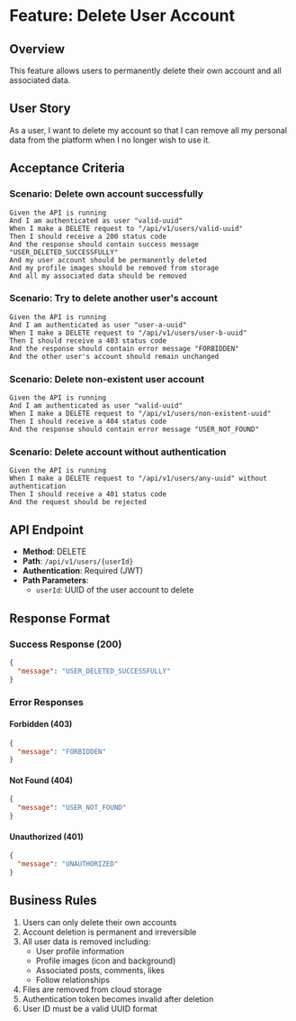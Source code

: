 # Feature: Delete User Account

## Overview
This feature allows users to permanently delete their own account and all associated data.

## User Story
As a user, I want to delete my account so that I can remove all my personal data from the platform when I no longer wish to use it.

## Acceptance Criteria

### Scenario: Delete own account successfully
```gherkin
Given the API is running
And I am authenticated as user "valid-uuid"
When I make a DELETE request to "/api/v1/users/valid-uuid"
Then I should receive a 200 status code
And the response should contain success message "USER_DELETED_SUCCESSFULLY"
And my user account should be permanently deleted
And my profile images should be removed from storage
And all my associated data should be removed
```

### Scenario: Try to delete another user's account
```gherkin
Given the API is running
And I am authenticated as user "user-a-uuid"
When I make a DELETE request to "/api/v1/users/user-b-uuid"
Then I should receive a 403 status code
And the response should contain error message "FORBIDDEN"
And the other user's account should remain unchanged
```

### Scenario: Delete non-existent user account
```gherkin
Given the API is running
And I am authenticated as user "valid-uuid"
When I make a DELETE request to "/api/v1/users/non-existent-uuid"
Then I should receive a 404 status code
And the response should contain error message "USER_NOT_FOUND"
```

### Scenario: Delete account without authentication
```gherkin
Given the API is running
When I make a DELETE request to "/api/v1/users/any-uuid" without authentication
Then I should receive a 401 status code
And the request should be rejected
```

## API Endpoint
- **Method**: DELETE
- **Path**: `/api/v1/users/{userId}`
- **Authentication**: Required (JWT)
- **Path Parameters**:
  - `userId`: UUID of the user account to delete

## Response Format

### Success Response (200)
```json
{
  "message": "USER_DELETED_SUCCESSFULLY"
}
```

### Error Responses

#### Forbidden (403)
```json
{
  "message": "FORBIDDEN"
}
```

#### Not Found (404)
```json
{
  "message": "USER_NOT_FOUND"
}
```

#### Unauthorized (401)
```json
{
  "message": "UNAUTHORIZED"
}
```

## Business Rules
1. Users can only delete their own accounts
2. Account deletion is permanent and irreversible
3. All user data is removed including:
   - User profile information
   - Profile images (icon and background)
   - Associated posts, comments, likes
   - Follow relationships
4. Files are removed from cloud storage
5. Authentication token becomes invalid after deletion
6. User ID must be a valid UUID format
